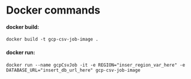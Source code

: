 # Docker commands
#### docker build:
```
docker build -t gcp-csv-job-image . 
```
#### docker run:
```
docker run --name gcpCsvJob -it -e REGION="inser_region_var_here" -e DATABASE_URL="insert_db_url_here" gcp-csv-job-image
```
